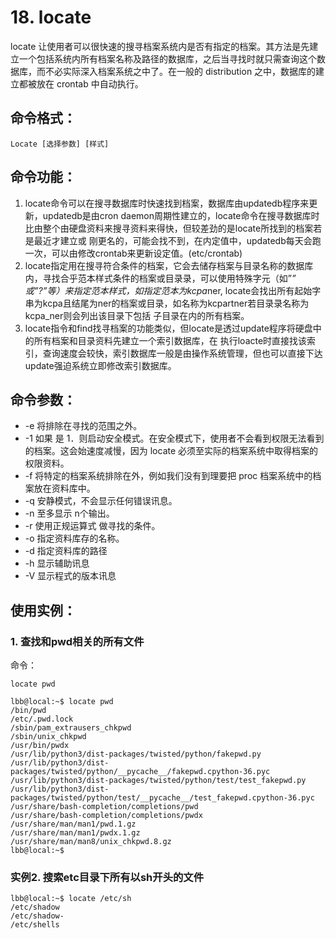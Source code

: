 # 18. locate

locate 让使用者可以很快速的搜寻档案系统内是否有指定的档案。其方法是先建立一个包括系统内所有档案名称及路径的数据库，之后当寻找时就只需查询这个数据库，而不必实际深入档案系统之中了。在一般的 distribution 之中，数据库的建立都被放在 crontab 中自动执行。

## 命令格式：

`Locate [选择参数] [样式]`

## 命令功能：

1. locate命令可以在搜寻数据库时快速找到档案，数据库由updatedb程序来更新，updatedb是由cron daemon周期性建立的，locate命令在搜寻数据库时比由整个由硬盘资料来搜寻资料来得快，但较差劲的是locate所找到的档案若是最近才建立或 刚更名的，可能会找不到，在内定值中，updatedb每天会跑一次，可以由修改crontab来更新设定值。(etc/crontab)
2. locate指定用在搜寻符合条件的档案，它会去储存档案与目录名称的数据库内，寻找合乎范本样式条件的档案或目录录，可以使用特殊字元（如”*” 或”?”等）来指定范本样式，如指定范本为kcpa*ner, locate会找出所有起始字串为kcpa且结尾为ner的档案或目录，如名称为kcpartner若目录录名称为kcpa_ner则会列出该目录下包括 子目录在内的所有档案。
3. locate指令和find找寻档案的功能类似，但locate是透过update程序将硬盘中的所有档案和目录资料先建立一个索引数据库，在 执行loacte时直接找该索引，查询速度会较快，索引数据库一般是由操作系统管理，但也可以直接下达update强迫系统立即修改索引数据库。

## 命令参数：

- -e 将排除在寻找的范围之外。
- -1 如果 是 1．则启动安全模式。在安全模式下，使用者不会看到权限无法看到	的档案。这会始速度减慢，因为 locate 必须至实际的档案系统中取得档案的权限资料。
- -f 将特定的档案系统排除在外，例如我们没有到理要把 proc 档案系统中的档案放在资料库中。
- -q 安静模式，不会显示任何错误讯息。
- -n 至多显示 n个输出。
- -r 使用正规运算式 做寻找的条件。
- -o 指定资料库存的名称。
- -d 指定资料库的路径
- -h 显示辅助讯息
- -V 显示程式的版本讯息

## 使用实例：

### 1. 查找和pwd相关的所有文件

命令：

`locate pwd`

```
lbb@local:~$ locate pwd
/bin/pwd
/etc/.pwd.lock
/sbin/pam_extrausers_chkpwd
/sbin/unix_chkpwd
/usr/bin/pwdx
/usr/lib/python3/dist-packages/twisted/python/fakepwd.py
/usr/lib/python3/dist-packages/twisted/python/__pycache__/fakepwd.cpython-36.pyc
/usr/lib/python3/dist-packages/twisted/python/test/test_fakepwd.py
/usr/lib/python3/dist-packages/twisted/python/test/__pycache__/test_fakepwd.cpython-36.pyc
/usr/share/bash-completion/completions/pwd
/usr/share/bash-completion/completions/pwdx
/usr/share/man/man1/pwd.1.gz
/usr/share/man/man1/pwdx.1.gz
/usr/share/man/man8/unix_chkpwd.8.gz
lbb@local:~$
```

### 实例2. 搜索etc目录下所有以sh开头的文件 

```
lbb@local:~$ locate /etc/sh
/etc/shadow
/etc/shadow-
/etc/shells
```